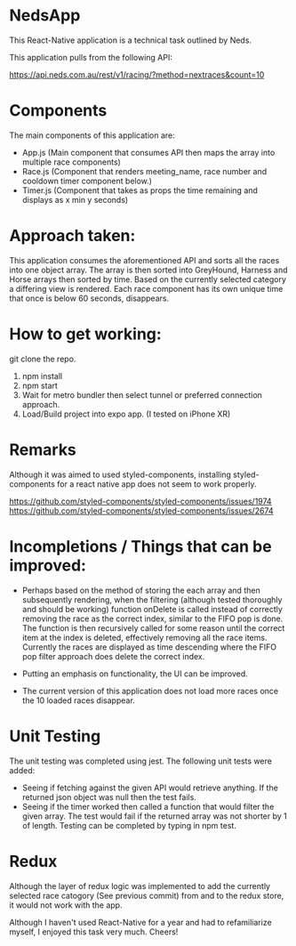 # NedsApp

This React-Native application is a technical task outlined by Neds.

This application pulls from the following API:

https://api.neds.com.au/rest/v1/racing/?method=nextraces&count=10

# Components

The main components of this application are:
* App.js (Main component that consumes API then maps the array into multiple race components)
* Race.js (Component that renders meeting_name, race number and cooldown timer component below.)
* Timer.js (Component that takes as props the time remaining and displays as x min y seconds)

# Approach taken:
This application consumes the aforementioned API and sorts all the races into one object array. The array is then sorted into
GreyHound, Harness and Horse arrays then sorted by time. Based on the currently selected category a
differing view is rendered. Each race component has its own unique time that once is below 60 seconds, disappears.

# How to get working:

git clone the repo. 
1. npm install
2. npm start
3. Wait for metro bundler then select tunnel or preferred connection approach.
4. Load/Build project into expo app. (I tested on iPhone XR)

# Remarks
Although it was aimed to used styled-components, installing styled-components for a react native app does not
seem to work properly.

https://github.com/styled-components/styled-components/issues/1974
https://github.com/styled-components/styled-components/issues/2674

# Incompletions / Things that can be improved:
* Perhaps based on the method of storing the each array and then subsequently rendering, when the filtering (although tested thoroughly and should be working) function onDelete is called instead of correctly removing the race as the correct index, similar to the FIFO pop is done. The function is then recursively called for some reason until the correct item at the index is deleted, effectively removing all the race items. Currently the races are displayed as time descending where the FIFO pop filter approach does delete the correct index.

* Putting an emphasis on functionality, the UI can be improved.

* The current version of this application does not load more races once the 10 loaded races disappear.


# Unit Testing

The unit testing was completed using jest. The following unit tests were added:
* Seeing if fetching against the given API would retrieve anything. If the returned json object was null then the test fails.
* Seeing if the timer worked then called a function that would filter the given array. The test would fail if the returned array was not shorter by 1 of length.
Testing can be completed by typing in npm test.

# Redux
Although the layer of redux logic was implemented to add the currently selected race catogory (See previous commit) from and to the redux store, it would not work with the app. 


Although I haven't used React-Native for a year and had to refamiliarize myself, I enjoyed this task very much. Cheers!
